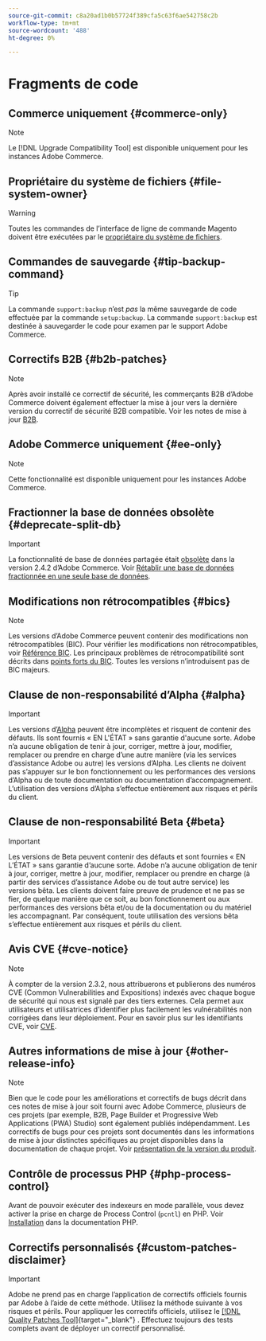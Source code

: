 ```yaml
---
source-git-commit: c8a20ad1b0b57724f389cfa5c63f6ae542758c2b
workflow-type: tm+mt
source-wordcount: '488'
ht-degree: 0%

---
```

# Fragments de code

## Commerce uniquement {#commerce-only}

>[!NOTE]
>
>Le [!DNL Upgrade Compatibility Tool] est disponible uniquement pour les instances Adobe Commerce.

<!-- Configuration guide snippets -->

## Propriétaire du système de fichiers {#file-system-owner}

>[!WARNING]
>
>Toutes les commandes de l’interface de ligne de commande Magento doivent être exécutées par le [ propriétaire du système de fichiers](/help/configuration/cli/config-cli.md#prerequisites).

## Commandes de sauvegarde {#tip-backup-command}

>[!TIP]
>
>La commande `support:backup` n’est _pas_ la même sauvegarde de code effectuée par la commande `setup:backup`. La commande `support:backup` est destinée à sauvegarder le code pour examen par le support Adobe Commerce.

## Correctifs B2B {#b2b-patches}

>[!NOTE]
>
>Après avoir installé ce correctif de sécurité, les commerçants B2B d’Adobe Commerce doivent également effectuer la mise à jour vers la dernière version du correctif de sécurité B2B compatible. Voir les notes de mise à jour [B2B](https://experienceleague.adobe.com/fr/docs/commerce-admin/b2b/release-notes).

## Adobe Commerce uniquement {#ee-only}

>[!NOTE]
>
>Cette fonctionnalité est disponible uniquement pour les instances Adobe Commerce.

## Fractionner la base de données obsolète {#deprecate-split-db}

>[!IMPORTANT]
>
>La fonctionnalité de base de données partagée était [obsolète](https://community.magento.com/t5/Magento-DevBlog/Deprecation-of-Split-Database-in-Magento-Commerce/ba-p/465187?_ga=2.128934671.2024864496.1657558157-1596100530.1657558157) dans la version 2.4.2 d’Adobe Commerce. Voir [Rétablir une base de données fractionnée en une seule base de données](/help/configuration/storage/revert-split-database.md).

<!-- End of Configuration guide snippets -->

## Modifications non rétrocompatibles {#bics}

>[!NOTE]
>
>Les versions d’Adobe Commerce peuvent contenir des modifications non rétrocompatibles (BIC). Pour vérifier les modifications non rétrocompatibles, voir [Référence BIC](https://developer.adobe.com/commerce/php/development/backward-incompatible-changes/reference/). Les principaux problèmes de rétrocompatibilité sont décrits dans [points forts du BIC](https://developer.adobe.com/commerce/php/development/backward-incompatible-changes/). Toutes les versions n’introduisent pas de BIC majeurs.

## Clause de non-responsabilité d’Alpha {#alpha}

>[!IMPORTANT]
>
>Les versions d’[Alpha](/help/release/versioning-policy.md#alpha-patch-release) peuvent être incomplètes et risquent de contenir des défauts. Ils sont fournis « EN L&#39;ÉTAT » sans garantie d&#39;aucune sorte. Adobe n’a aucune obligation de tenir à jour, corriger, mettre à jour, modifier, remplacer ou prendre en charge d’une autre manière (via les services d’assistance Adobe ou autre) les versions d’Alpha. Les clients ne doivent pas s’appuyer sur le bon fonctionnement ou les performances des versions d’Alpha ou de toute documentation ou documentation d’accompagnement. L’utilisation des versions d’Alpha s’effectue entièrement aux risques et périls du client.

## Clause de non-responsabilité Beta {#beta}

>[!IMPORTANT]
>
>Les versions de Beta peuvent contenir des défauts et sont fournies « EN L’ÉTAT » sans garantie d’aucune sorte. Adobe n’a aucune obligation de tenir à jour, corriger, mettre à jour, modifier, remplacer ou prendre en charge (à partir des services d’assistance Adobe ou de tout autre service) les versions bêta. Les clients doivent faire preuve de prudence et ne pas se fier, de quelque manière que ce soit, au bon fonctionnement ou aux performances des versions bêta et/ou de la documentation ou du matériel les accompagnant. Par conséquent, toute utilisation des versions bêta s’effectue entièrement aux risques et périls du client.

## Avis CVE {#cve-notice}

>[!NOTE]
>
>À compter de la version 2.3.2, nous attribuerons et publierons des numéros CVE (Common Vulnerabilities and Expositions) indexés avec chaque bogue de sécurité qui nous est signalé par des tiers externes. Cela permet aux utilisateurs et utilisatrices d’identifier plus facilement les vulnérabilités non corrigées dans leur déploiement. Pour en savoir plus sur les identifiants CVE, voir [CVE](https://cve.mitre.org/).

## Autres informations de mise à jour {#other-release-info}

>[!NOTE]
>
>Bien que le code pour les améliorations et correctifs de bugs décrit dans ces notes de mise à jour soit fourni avec Adobe Commerce, plusieurs de ces projets (par exemple, B2B, Page Builder et Progressive Web Applications (PWA) Studio) sont également publiés indépendamment. Les correctifs de bugs pour ces projets sont documentés dans les informations de mise à jour distinctes spécifiques au projet disponibles dans la documentation de chaque projet. Voir [présentation de la version du produit](/help/release/release-notes/overview.md).

## Contrôle de processus PHP {#php-process-control}

Avant de pouvoir exécuter des indexeurs en mode parallèle, vous devez activer la prise en charge de Process Control (`pcntl`) en PHP. Voir [Installation](https://www.php.net/manual/en/pcntl.installation.php) dans la documentation PHP.

## Correctifs personnalisés {#custom-patches-disclaimer}

>[!IMPORTANT]
>
>Adobe ne prend pas en charge l’application de correctifs officiels fournis par Adobe à l’aide de cette méthode. Utilisez la méthode suivante à vos risques et périls. Pour appliquer les correctifs officiels, utilisez le [[!DNL Quality Patches Tool]](https://experienceleague.adobe.com/tools/commerce-quality-patches/index.html?lang=fr){target="_blank"} . Effectuez toujours des tests complets avant de déployer un correctif personnalisé.
